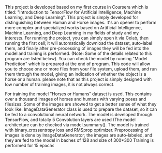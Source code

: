 This project is developed based on my first course in Coursera which is titled: "Introduction to TensorFlow for Artificial Intelligence, Machine Learning, and Deep Learning". This project is simply developed for distinguishing between Human and Horse images. It's an opener to perform more complex and specialized works based on Artificial Intelligence, Machine Learning, and Deep Learning in my fields of study and my interests.
For running the project, you can simply open it via Colab, then running the first cell; it will automatically download the dataset, auto-label them, and finally after pre-processing of images they will be fed into the model and training is performed. (Note: Some of the details related to this program are listed below).
You can check the model by running "Model Prediction" which is prepared at the end of program. This code will allow you to choose one or more files from your file system, upload them, and run them through the model, giving an indication of whether the object is a horse or a human. please note that as this project is simply designed with low number of training images, it is not always correct.

For training the model "Horses or Humans" dataset is used. This contains over a thousand images of horses and humans with varying poses and filesizes. Some of the images are showed to get a better sense of what they look like.
ImageDataGenerator class is used to prepare the dataset, so it can be fed to a convolutional neural network.
The model is developed through TensorFlow, and totally 5 Convolution layers are used (The model architecture can be checked via model.summary().
The model is trained with binary_crossentropy loss and RMSprop optimizer.
Preprocessing of images is done by ImageDataGenerator; the images are auto-labeled, and they are fed to the model in baches of 128 and size of 300*300
Training is performed for 15 epochs
